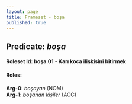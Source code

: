 ```yaml
---
layout: page
title: Frameset - boşa
published: true
---
```

<h2>Predicate: <i>boşa</i></h2>
<h4>Roleset id: boşa.01 - Karı koca ilişkisini bitirmek<br>
<h4>Roles:</h4>
<b>Arg-0</b>: <i>boşayan</i>  (NOM) <br>
<b>Arg-1</b>: <i>boşanan kişiler</i>  (ACC) <br>
